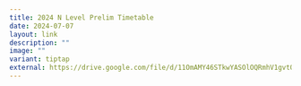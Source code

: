 ```yaml
---
title: 2024 N Level Prelim Timetable
date: 2024-07-07
layout: link
description: ""
image: ""
variant: tiptap
external: https://drive.google.com/file/d/11OmAMY46STkwYASOlOQRmhV1gvtQD4VV/view?usp=sharing
---
```

